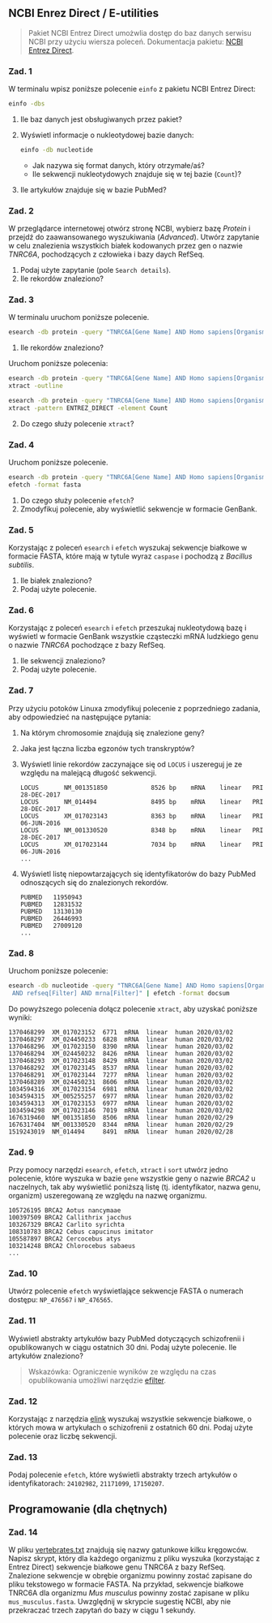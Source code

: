 ## NCBI Enrez Direct / E-utilities

> Pakiet NCBI Entrez Direct umożwlia dostęp do baz danych serwisu NCBI przy użyciu wiersza poleceń. Dokumentacja pakietu: [NCBI Entrez Direct](https://www.ncbi.nlm.nih.gov/books/NBK179288/).


### Zad. 1
W terminalu wpisz poniższe polecenie `einfo` z pakietu NCBI Entrez Direct:

```bash
einfo -dbs
```

1. Ile baz danych jest obsługiwanych przez pakiet?
2. Wyświetl informacje o nukleotydowej bazie danych:

   ```bash
   einfo -db nucleotide
   ```

   * Jak nazywa się format danych, który otrzymałe/aś?
   * Ile sekwencji nukleotydowych znajduje się w tej bazie (`Count`)?
3. Ile artykułów znajduje się w bazie PubMed?


### Zad. 2
W przeglądarce internetowej otwórz stronę NCBI, wybierz bazę *Protein* i przejdź do zaawansowanego wyszukiwania (*Advanced*). Utwórz zapytanie w celu znalezienia wszystkich białek kodowanych przez gen o nazwie *TNRC6A*, pochodzących z człowieka i bazy daych RefSeq. 

1. Podaj użyte zapytanie (pole `Search details`). 
2. Ile rekordów znaleziono?


### Zad. 3
W terminalu uruchom poniższe polecenie.

```bash
esearch -db protein -query "TNRC6A[Gene Name] AND Homo sapiens[Organism] AND refseq[Filter]"
```

1. Ile rekordów znaleziono?

Uruchom poniższe polecenia:

```bash
esearch -db protein -query "TNRC6A[Gene Name] AND Homo sapiens[Organism] AND refseq[Filter]" | \
xtract -outline
```

```bash
esearch -db protein -query "TNRC6A[Gene Name] AND Homo sapiens[Organism] AND refseq[Filter]" | \
xtract -pattern ENTREZ_DIRECT -element Count
```

2. Do czego służy polecenie `xtract`?


### Zad. 4
Uruchom poniższe polecenie.

```bash
esearch -db protein -query "TNRC6A[Gene Name] AND Homo sapiens[Organism] AND refseq[Filter]" | \
efetch -format fasta
```

1. Do czego służy polecenie `efetch`?
2. Zmodyfikuj polecenie, aby wyświetlić sekwencje w formacie GenBank.


### Zad. 5
Korzystając z poleceń `esearch` i `efetch` wyszukaj sekwencje białkowe w formacie FASTA, które mają w tytule wyraz `caspase` i pochodzą z *Bacillus subtilis*.

1. Ile białek znaleziono?
2. Podaj użyte polecenie.


### Zad. 6
Korzystając z poleceń `esearch` i `efetch` przeszukaj nukleotydową bazę i wyświetl w formacie GenBank wszystkie cząsteczki mRNA ludzkiego genu o nazwie *TNRC6A* pochodzące z bazy RefSeq. 

1. Ile sekwencji znaleziono?
2. Podaj użyte polecenie.


### Zad. 7
Przy użyciu potoków Linuxa zmodyfikuj polecenie z poprzedniego zadania, aby odpowiedzieć na następujące pytania:

1. Na którym chromosomie znajdują się znalezione geny?
2. Jaka jest łączna liczba egzonów tych transkryptów?
3. Wyświetl linie rekordów zaczynające się od `LOCUS` i uszereguj je ze względu na malejącą długość sekwencji.
   
   ```
   LOCUS       NM_001351850            8526 bp    mRNA    linear   PRI 28-DEC-2017
   LOCUS       NM_014494               8495 bp    mRNA    linear   PRI 28-DEC-2017
   LOCUS       XM_017023143            8363 bp    mRNA    linear   PRI 06-JUN-2016
   LOCUS       NM_001330520            8348 bp    mRNA    linear   PRI 28-DEC-2017
   LOCUS       XM_017023144            7034 bp    mRNA    linear   PRI 06-JUN-2016
   ...
   ```

4. Wyświetl listę niepowtarzających się identyfikatorów do bazy PubMed odnoszących się do znalezionych rekordów.
    
    ```
    PUBMED   11950943
    PUBMED   12831532
    PUBMED   13130130
    PUBMED   26446993
    PUBMED   27009120
    ...
    ```


### Zad. 8
Uruchom poniższe polecenie:

```bash
esearch -db nucleotide -query "TNRC6A[Gene Name] AND Homo sapiens[Organism] \
 AND refseq[Filter] AND mrna[Filter]" | efetch -format docsum
```

Do powyższego polecenia dołącz polecenie `xtract`, aby uzyskać poniższe wyniki:

```
1370468299  XM_017023152  6771  mRNA  linear  human 2020/03/02
1370468297  XM_024450233  6828  mRNA  linear  human 2020/03/02
1370468296  XM_017023150  8390  mRNA  linear  human 2020/03/02
1370468294  XM_024450232  8426  mRNA  linear  human 2020/03/02
1370468293  XM_017023148  8429  mRNA  linear  human 2020/03/02
1370468292  XM_017023145  8537  mRNA  linear  human 2020/03/02
1370468291  XM_017023144  7277  mRNA  linear  human 2020/03/02
1370468289  XM_024450231  8606  mRNA  linear  human 2020/03/02
1034594316  XM_017023154  6981  mRNA  linear  human 2020/03/02
1034594315  XM_005255257  6977  mRNA  linear  human 2020/03/02
1034594313  XM_017023153  6977  mRNA  linear  human 2020/03/02
1034594298  XM_017023146  7019  mRNA  linear  human 2020/03/02
1676319460  NM_001351850  8506  mRNA  linear  human 2020/02/29
1676317404  NM_001330520  8344  mRNA  linear  human 2020/02/29
1519243019  NM_014494     8491  mRNA  linear  human 2020/02/28
```

### Zad. 9
Przy pomocy narzędzi `esearch`, `efetch`, `xtract` i `sort` utwórz jedno polecenie, które wyszuka w bazie `gene` wszystkie geny o nazwie *BRCA2* u naczelnych, tak aby wyświetlić poniższą listę (tj. identyfikator, nazwa genu, organizm) uszeregowaną ze względu na nazwę organizmu.

```
105726195 BRCA2 Aotus nancymaae
100397509 BRCA2 Callithrix jacchus
103267329 BRCA2 Carlito syrichta
108310783 BRCA2 Cebus capucinus imitator
105587897 BRCA2 Cercocebus atys
103214248 BRCA2 Chlorocebus sabaeus
...
```

### Zad. 10
Utwórz polecenie `efetch` wyświetlające sekwencje FASTA o numerach dostępu: `NP_476567` i `NP_476565`.


### Zad. 11
Wyświetl abstrakty artykułów bazy PubMed dotyczących schizofrenii i opublikowanych w ciągu ostatnich 30 dni. Podaj użyte polecenie. Ile artykułów znaleziono?

> Wskazówka: Ograniczenie wyników ze względu na czas opublikowania umożliwi narzędzie [efilter](https://www.ncbi.nlm.nih.gov/books/NBK179288/#chapter6.Searching_and_Filtering).


### Zad. 12
Korzystając z narzędzia [elink](https://www.ncbi.nlm.nih.gov/books/NBK179288/#chapter6.Writing_Commands_on_Multiple_Li) wyszukaj wszystkie sekwencje białkowe, o których mowa w artykułach o schizofrenii z ostatnich 60 dni. Podaj użyte polecenie oraz liczbę sekwencji.


### Zad. 13
Podaj polecenie `efetch`, które wyświetli abstrakty trzech artykułów o identyfikatorach: `24102982`, `21171099`, `17150207`.


## Programowanie (dla chętnych)

### Zad. 14
W pliku [vertebrates.txt](http://www.combio.pl/files/vertebrates.txt) znajdują się nazwy gatunkowe kilku kręgowców. Napisz skrypt, który dla każdego organizmu z pliku wyszuka (korzystając z Entrez Direct) sekwencje białkowe genu TNRC6A z bazy RefSeq. Znalezione sekwencje w obrębie organizmu powinny zostać zapisane do pliku tekstowego w formacie FASTA. Na przykład, sekwencje białkowe TNRC6A dla organizmu *Mus musculus* powinny zostać zapisane w pliku `mus_musculus.fasta`. Uwzględnij w skrypcie sugestię NCBI, aby nie przekraczać trzech zapytań do bazy w ciągu 1 sekundy.